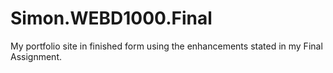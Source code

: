 # Simon.WEBD1000.Final
My portfolio site in finished form using the enhancements stated in my Final Assignment. 
